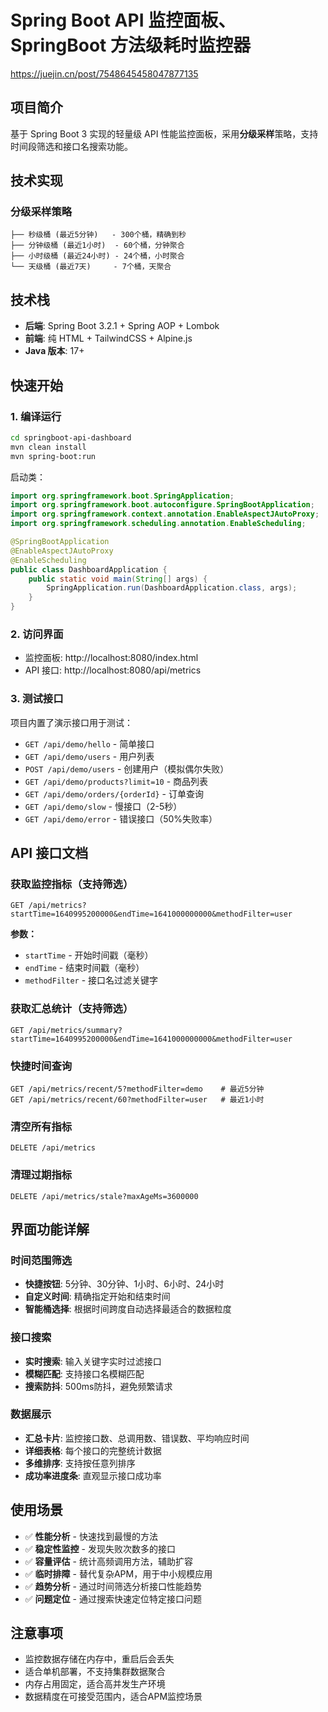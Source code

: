 # Spring Boot API 监控面板、SpringBoot 方法级耗时监控器

https://juejin.cn/post/7548645458047877135

## 项目简介

基于 Spring Boot 3 实现的轻量级 API 性能监控面板，采用**分级采样**策略，支持时间段筛选和接口名搜索功能。

## 技术实现

### 分级采样策略

```
├── 秒级桶 (最近5分钟)   - 300个桶，精确到秒
├── 分钟级桶 (最近1小时)  - 60个桶，分钟聚合  
├── 小时级桶 (最近24小时) - 24个桶，小时聚合
└── 天级桶 (最近7天)     - 7个桶，天聚合
```

## 技术栈

- **后端**: Spring Boot 3.2.1 + Spring AOP + Lombok
- **前端**: 纯 HTML + TailwindCSS + Alpine.js
- **Java 版本**: 17+

## 快速开始

### 1. 编译运行

```bash
cd springboot-api-dashboard
mvn clean install
mvn spring-boot:run
```
启动类：

```java
import org.springframework.boot.SpringApplication;
import org.springframework.boot.autoconfigure.SpringBootApplication;
import org.springframework.context.annotation.EnableAspectJAutoProxy;
import org.springframework.scheduling.annotation.EnableScheduling;

@SpringBootApplication
@EnableAspectJAutoProxy
@EnableScheduling
public class DashboardApplication {
    public static void main(String[] args) {
        SpringApplication.run(DashboardApplication.class, args);
    }
}
```
### 2. 访问界面

- 监控面板: http://localhost:8080/index.html
- API 接口: http://localhost:8080/api/metrics

### 3. 测试接口

项目内置了演示接口用于测试：

- `GET /api/demo/hello` - 简单接口
- `GET /api/demo/users` - 用户列表
- `POST /api/demo/users` - 创建用户（模拟偶尔失败）
- `GET /api/demo/products?limit=10` - 商品列表
- `GET /api/demo/orders/{orderId}` - 订单查询
- `GET /api/demo/slow` - 慢接口（2-5秒）
- `GET /api/demo/error` - 错误接口（50%失败率）

## API 接口文档

### 获取监控指标（支持筛选）

```
GET /api/metrics?startTime=1640995200000&endTime=1641000000000&methodFilter=user
```

**参数：**

- `startTime` - 开始时间戳（毫秒）
- `endTime` - 结束时间戳（毫秒）
- `methodFilter` - 接口名过滤关键字

### 获取汇总统计（支持筛选）

```
GET /api/metrics/summary?startTime=1640995200000&endTime=1641000000000&methodFilter=user
```

### 快捷时间查询

```
GET /api/metrics/recent/5?methodFilter=demo    # 最近5分钟
GET /api/metrics/recent/60?methodFilter=user   # 最近1小时
```

### 清空所有指标

```
DELETE /api/metrics
```

### 清理过期指标

```
DELETE /api/metrics/stale?maxAgeMs=3600000
```

## 界面功能详解

### 时间范围筛选

- **快捷按钮**: 5分钟、30分钟、1小时、6小时、24小时
- **自定义时间**: 精确指定开始和结束时间
- **智能桶选择**: 根据时间跨度自动选择最适合的数据粒度

### 接口搜索

- **实时搜索**: 输入关键字实时过滤接口
- **模糊匹配**: 支持接口名模糊匹配
- **搜索防抖**: 500ms防抖，避免频繁请求

### 数据展示

- **汇总卡片**: 监控接口数、总调用数、错误数、平均响应时间
- **详细表格**: 每个接口的完整统计数据
- **多维排序**: 支持按任意列排序
- **成功率进度条**: 直观显示接口成功率

## 使用场景

- ✅ **性能分析** - 快速找到最慢的方法
- ✅ **稳定性监控** - 发现失败次数多的接口
- ✅ **容量评估** - 统计高频调用方法，辅助扩容
- ✅ **临时排障** - 替代复杂APM，用于中小规模应用
- ✅ **趋势分析** - 通过时间筛选分析接口性能趋势
- ✅ **问题定位** - 通过搜索快速定位特定接口问题

## 注意事项

- 监控数据存储在内存中，重启后会丢失
- 适合单机部署，不支持集群数据聚合
- 内存占用固定，适合高并发生产环境
- 数据精度在可接受范围内，适合APM监控场景